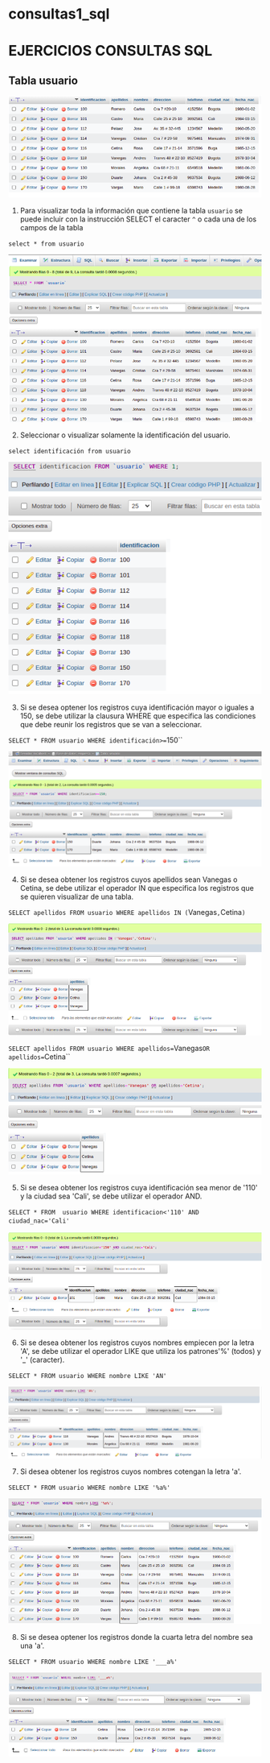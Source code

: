 # consultas1_sql

# EJERCICIOS CONSULTAS SQL

## Tabla usuario

![tabla usuario](img/tabla_usuario.png "Tabla usuario")

1. Para visualizar toda la información que contiene la tabla `usuario` se puede incluir con la instrucción SELECT el caracter `^` o cada una de los campos de la tabla 

`select * from usuario`

![Consulta1](img/consulta1.png "Consulta1")


2. Seleccionar o visualizar solamente la identificación del usuario.

`select identificación from usuario`

![Consulta2](img/consulta2.png "Consulta2")

3. Si se desea optener los registros cuya identificación mayor o iguales a 150, se debe utilizar la clausura WHERE que especifica las condiciones que debe reunir los registros que se van a seleccionar.

`SELECT * FROM usuario WHERE identificación>=`150``

![Consulta3](img/consulta3.png "Consulta3")

4. Si se desea obtener los registros cuyos apellidos sean Vanegas o Cetina, se debe utilizar el operador IN que especifica los registros que se quieren visualizar de una tabla.

`SELECT apellidos FROM usuario WHERE apellidos IN (`Vanegas`,`Cetina`)`

![Consulta4](img/consulta4.png "Consulta4")

`SELECT apellidos FROM usuario WHERE apellidos=`Vanegas`OR apellidos=`Cetina``

![Consulta4.2](img/consulta4.2.png "Consulta4.2")


5. Si se desea obtener los registros cuya identificación sea menor de '110' y la ciudad sea 'Cali', se debe utilizar el operador AND.

`SELECT * FROM  usuario WHERE identificacion<'110' AND ciudad_nac='Cali'`

![Consulta5](img/consulta5.png "Consulta5")

6. Si se desea obtener los registros cuyos nombres empiecen por la letra 'A', se debe utilizar el operador LIKE que utiliza los patrones'%' (todos) y '_' (caracter).

`SELECT * FROM usuario WHERE nombre LIKE 'AN'`

![Consulta6](img/consulta6.png "Consulta6")

7. Si desea obtener los registros cuyos nombres cotengan la letra 'a'.

`SELECT * FROM usuario WHERE nombre LIKE '%a%'`

![Consulta7](img/consulta7.png "Consulta7")

8. Si se desea optener los registros donde la cuarta letra del nombre sea una 'a'.

`SELECT * FROM usuario WHERE nombre LIKE '___a%'`

![Consulta8](img/consulta8.png "Consulta8")